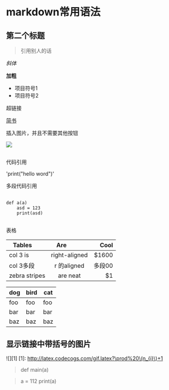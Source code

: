 # markdown常用语法
## 第二个标题

> 引用别人的话

*斜体*

**加粗**

- 项目符号1
- 项目符号2

超链接

[简书](http://www.jianshu.com)

插入图片，并且不需要其他按钮

![](http://upload-images.jianshu.io/upload_images/259-0ad0d0bfc1c608b6.jpg?imageMogr2/auto-orient/strip%7CimageView2/2/w/1240)
##
代码引用

'print("hello word")'

多段代码引用
##
~~~
def a(a)
    asd = 123
    print(asd)
~~~
##
表格

| Tables        | Are           | Cool  |
| ------------- |:-------------:| -----:|
| col 3 is      | right-aligned | $1600 |
| col 3多段  | r 的aligned |多段00 |
| zebra stripes | are neat      |    $1 |


dog | bird | cat
----|------|----
foo | foo  | foo
bar | bar  | bar
baz | baz  | baz

## 显示链接中带括号的图片

![][1]
[1]: http://latex.codecogs.com/gif.latex?\prod%20\(n_{i}\)+1


>def main(a)  

>    a = 112
>    print(a)
